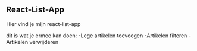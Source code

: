 ## React-List-App
Hier vind je mijn react-list-app

dit is wat je ermee kan doen:
-Lege artikelen toevoegen
-Artikelen filteren
-Artikelen verwijderen
